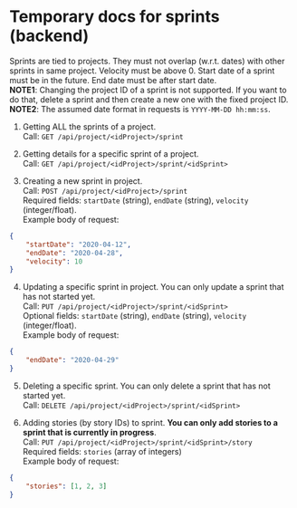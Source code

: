 # Temporary docs for sprints (backend)
Sprints are tied to projects. They must not overlap (w.r.t. dates) with other sprints in same project.
Velocity must be above 0. Start date of a sprint must be in the future. End date must be after start date.   
**NOTE1**: Changing the project ID of a sprint is not supported. If you want to do that, delete a sprint and then create a new one with the fixed project ID.  
**NOTE2**: The assumed date format in requests is `YYYY-MM-DD hh:mm:ss`.  

1. Getting ALL the sprints of a project.  
Call: `GET /api/project/<idProject>/sprint`  

2. Getting details for a specific sprint of a project.  
Call: `GET /api/project/<idProject>/sprint/<idSprint>`  

3. Creating a new sprint in project.  
Call: `POST /api/project/<idProject>/sprint`  
Required fields: `startDate` (string), `endDate` (string), `velocity` (integer/float).  
Example body of request:  
```json
{
	"startDate": "2020-04-12",
	"endDate": "2020-04-28",
	"velocity": 10
}
```  

4. Updating a specific sprint in project. You can only update a sprint that has not started yet.  
Call: `PUT /api/project/<idProject>/sprint/<idSprint>`  
Optional fields: `startDate` (string), `endDate` (string), `velocity` (integer/float).  
Example body of request:  
```json
{
	"endDate": "2020-04-29"
}
```

5. Deleting a specific sprint. You can only delete a sprint that has not started yet.  
Call: `DELETE /api/project/<idProject>/sprint/<idSprint>`  

6. Adding stories (by story IDs) to sprint. **You can only add stories to a sprint that is currently in progress**.  
Call: `PUT /api/project/<idProject>/sprint/<idSprint>/story`  
Required fields: `stories` (array of integers)  
Example body of request:  
```json
{
	"stories": [1, 2, 3]
}
```